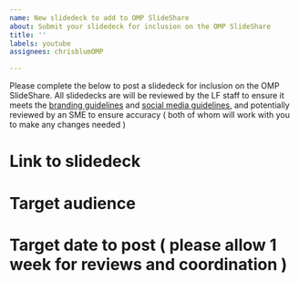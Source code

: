 ```yaml
---
name: New slidedeck to add to OMP SlideShare
about: Submit your slidedeck for inclusion on the OMP SlideShare
title: ''
labels: youtube
assignees: chrisblumOMP

---
```

Please complete the below to post a slidedeck for inclusion on the OMP SlideShare. All slidedecks are will be reviewed by the LF staff to ensure it meets the [branding guidelines](https://github.com/openmainframeproject/foundation/blob/master/BRANDING_GUIDELINES.md) and [social media guidelines](https://github.com/openmainframeproject/foundation/blob/master/SOCIAL_MEDIA_GUIDELINES.md), and potentially reviewed by an SME to ensure accuracy ( both of whom will work with you to make any changes needed )

# Link to slidedeck

# Target audience

# Target date to post ( please allow 1 week for reviews and coordination )

